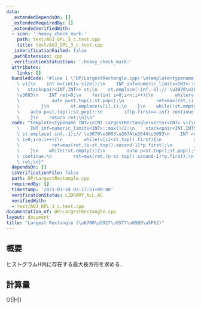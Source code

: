 ```yaml
---
data:
  _extendedDependsOn: []
  _extendedRequiredBy: []
  _extendedVerifiedWith:
  - icon: ':heavy_check_mark:'
    path: test/AOJ_DPL_3_c.test.cpp
    title: test/AOJ_DPL_3_c.test.cpp
  _isVerificationFailed: false
  _pathExtension: cpp
  _verificationStatusIcon: ':heavy_check_mark:'
  attributes:
    links: []
  bundledCode: "#line 1 \"DP/LargestRectangle.cpp\"\ntemplate<typename INT>\nINT LargestRectangle(vector<INT>\
    \ v){\n    int n=(int)v.size();\n    INT inf=numeric_limits<INT>::max()/2;\n \
    \   stack<pair<INT,INT>> st;\n    st.emplace(-inf,-1);// \u3070\u3093\u307A\u3044\
    \u3093\n    INT ret=0;\n    for(int i=0;i<n;i++){\n        while(v[i]<st.top().first){\n\
    \            auto p=st.top();st.pop();\n            ret=max(ret,(i-st.top().second-1)*p.first);\n\
    \        }\n        st.emplace(v[i],i);\n    }\n    while(!st.empty()){\n    \
    \    auto p=st.top();st.pop();\n        if(p.first==-inf) continue;\n        ret=max(ret,(n-st.top().second-1)*p.first);\n\
    \    }\n    return ret;\n}\n"
  code: "template<typename INT>\nINT LargestRectangle(vector<INT> v){\n    int n=(int)v.size();\n\
    \    INT inf=numeric_limits<INT>::max()/2;\n    stack<pair<INT,INT>> st;\n   \
    \ st.emplace(-inf,-1);// \u3070\u3093\u307A\u3044\u3093\n    INT ret=0;\n    for(int\
    \ i=0;i<n;i++){\n        while(v[i]<st.top().first){\n            auto p=st.top();st.pop();\n\
    \            ret=max(ret,(i-st.top().second-1)*p.first);\n        }\n        st.emplace(v[i],i);\n\
    \    }\n    while(!st.empty()){\n        auto p=st.top();st.pop();\n        if(p.first==-inf)\
    \ continue;\n        ret=max(ret,(n-st.top().second-1)*p.first);\n    }\n    return\
    \ ret;\n}"
  dependsOn: []
  isVerificationFile: false
  path: DP/LargestRectangle.cpp
  requiredBy: []
  timestamp: '2021-01-24 02:17:51+09:00'
  verificationStatus: LIBRARY_ALL_AC
  verifiedWith:
  - test/AOJ_DPL_3_c.test.cpp
documentation_of: DP/LargestRectangle.cpp
layout: document
title: "Largest Rectangle (\u6700\u5927\u9577\u65B9\u5F62)"
---
```


## 概要  
ヒストグラムH内に存在する最大長方形を求める．  

## 計算量  
O(|H|)

